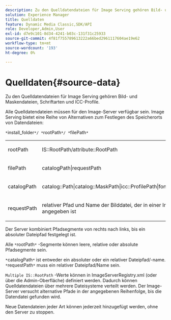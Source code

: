 ```yaml
---
description: Zu den Quelldatendateien für Image Serving gehören Bild- und Maskendateien, Schriftarten und ICC-Profile.
solution: Experience Manager
title: Quelldaten
feature: Dynamic Media Classic,SDK/API
role: Developer,Admin,User
exl-id: d7e9c101-8d34-4241-b03c-131f31c25933
source-git-commit: 4f81f755789613222a66bed2961117604ae19e62
workflow-type: tm+mt
source-wordcount: '193'
ht-degree: 0%

---
```


# Quelldaten{#source-data}

Zu den Quelldatendateien für Image Serving gehören Bild- und Maskendateien, Schriftarten und ICC-Profile.

Alle Quelldatendateien müssen für den Image-Server verfügbar sein. Image Serving bietet eine Reihe von Alternativen zum Festlegen des Speicherorts von Datendateien:

`*`install_folder`*/ *`rootPath`*/ *`filePath`*`

<table id="simpletable_26686444C7EF46D6BC4C0490C8010BF9"> 
 <tr class="strow"> 
  <td class="stentry"> <p><span class="codeph"> <span class="varname"> rootPath</span></span> </p></td> 
  <td class="stentry"> <p><span class="codeph"> IS::RootPath/attribute::RootPath</span> </p></td> 
 </tr> 
 <tr class="strow"> 
  <td class="stentry"> <p><span class="codeph"> <span class="varname"> filePath </span></span> </p></td> 
  <td class="stentry"> <p><span class="codeph"> catalogPath|requestPath</span> </p></td> 
 </tr> 
 <tr class="strow"> 
  <td class="stentry"> <p><span class="codeph"> <span class="varname"> catalogPath</span></span> </p></td> 
  <td class="stentry"> <p><span class="codeph"> catalog::Path|catalog::MaskPath|icc::ProfilePath|font::FontPath|font::MetricsPath</span> </p></td> 
 </tr> 
 <tr class="strow"> 
  <td class="stentry"> <p><span class="codeph"> <span class="varname"> requestPath</span></span> </p></td> 
  <td class="stentry"> <p><span class="codeph"> relativer Pfad und Name der Bilddatei, der in einer Image Serving HTTP-Anfrage angegeben ist</span> </p></td> 
 </tr> 
</table>

Der Server kombiniert Pfadsegmente von rechts nach links, bis ein absoluter Dateipfad festgelegt ist.

Alle `*`rootPath`*` -Segmente können leere, relative oder absolute Pfadsegmente sein.

`*`catalogPath`*` ist entweder ein absoluter oder ein relativer Dateipfad/-name. `*`requestPath`*` muss ein relativer Dateipfad/Name sein.

`Multiple IS::RootPath` -Werte können in ImageServerRegistry.xml (oder über die Admin-Oberfläche) definiert werden. Dadurch können Quelldatendateien über mehrere Dateisysteme verteilt werden. Der Image-Server versucht alternative Pfade in der angegebenen Reihenfolge, bis die Datendatei gefunden wird.

Neue Datendateien jeder Art können jederzeit hinzugefügt werden, ohne den Server zu stoppen.

